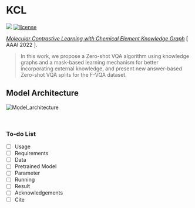 # KCL

![](https://img.shields.io/badge/version-1.0.0-blue)
[![license](https://img.shields.io/github/license/mashape/apistatus.svg?maxAge=2592000)](https://github.com/Fangyin1994/KCL/blob/main/LICENSE)
<!-- [![arxiv badge](https://img.shields.io/badge/arXiv-2107.05348-red)](http://arxiv.org/abs/2107.05348) -->

[*Molecular Contrastive Learning with Chemical Element Knowledge Graph*]() [ AAAI 2022 ]. 

>In this work,  we propose a Zero-shot VQA algorithm using knowledge graphs and a mask-based learning mechanism for better incorporating external knowledge, and present new answer-based Zero-shot VQA splits for the F-VQA dataset. 

## Model Architecture
![Model_architecture](https://github.com/China-UK-ZSL/ZS-F-VQA/blob/main/figures/Model_architecture.png)

<br />

### To-do List
- [ ] Usage
- [ ] Requirements
- [ ] Data
- [ ] Pretrained Model
- [ ] Parameter
- [ ] Running
- [ ] Result
- [ ] Acknowledgements
- [ ] Cite

